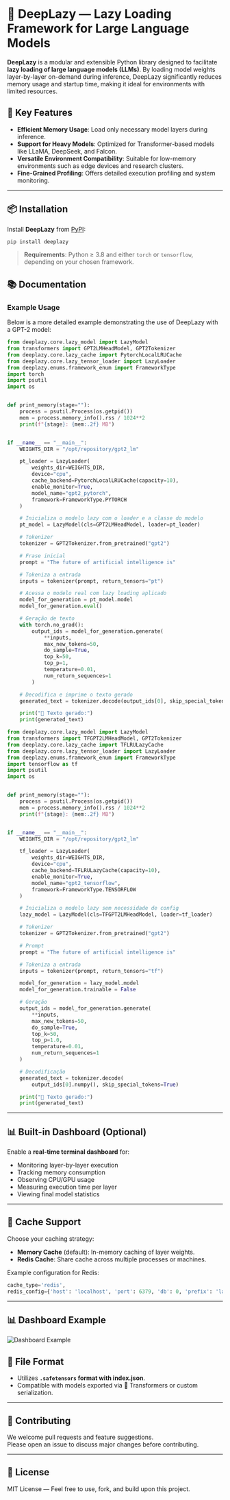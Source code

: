# 🧠 DeepLazy — Lazy Loading Framework for Large Language Models

**DeepLazy** is a modular and extensible Python library designed to facilitate **lazy loading of large language models (LLMs)**. By loading model weights layer-by-layer on-demand during inference, DeepLazy significantly reduces memory usage and startup time, making it ideal for environments with limited resources.

## 🌟 Key Features

- **Efficient Memory Usage**: Load only necessary model layers during inference.
- **Support for Heavy Models**: Optimized for Transformer-based models like LLaMA, DeepSeek, and Falcon.
- **Versatile Environment Compatibility**: Suitable for low-memory environments such as edge devices and research clusters.
- **Fine-Grained Profiling**: Offers detailed execution profiling and system monitoring.

---

## 📦 Installation

Install **DeepLazy** from [PyPI](https://pypi.org/project/deeplazy):

```bash
pip install deeplazy
```

> **Requirements**: Python ≥ 3.8 and either `torch` or `tensorflow`, depending on your chosen framework.

## 📚 Documentation

### Example Usage

Below is a more detailed example demonstrating the use of DeepLazy with a GPT-2 model:

```python
from deeplazy.core.lazy_model import LazyModel
from transformers import GPT2LMHeadModel, GPT2Tokenizer
from deeplazy.core.lazy_cache import PytorchLocalLRUCache
from deeplazy.core.lazy_tensor_loader import LazyLoader
from deeplazy.enums.framework_enum import FrameworkType
import torch
import psutil
import os


def print_memory(stage=""):
    process = psutil.Process(os.getpid())
    mem = process.memory_info().rss / 1024**2
    print(f"{stage}: {mem:.2f} MB")


if __name__ == "__main__":
    WEIGHTS_DIR = "/opt/repository/gpt2_lm"

    pt_loader = LazyLoader(
        weights_dir=WEIGHTS_DIR,
        device="cpu",
        cache_backend=PytorchLocalLRUCache(capacity=10),
        enable_monitor=True,
        model_name="gpt2_pytorch",
        framework=FrameworkType.PYTORCH
    )

    # Inicializa o modelo lazy com o loader e a classe do modelo
    pt_model = LazyModel(cls=GPT2LMHeadModel, loader=pt_loader)

    # Tokenizer
    tokenizer = GPT2Tokenizer.from_pretrained("gpt2")

    # Frase inicial
    prompt = "The future of artificial intelligence is"

    # Tokeniza a entrada
    inputs = tokenizer(prompt, return_tensors="pt")

    # Acessa o modelo real com lazy loading aplicado
    model_for_generation = pt_model.model
    model_for_generation.eval()

    # Geração de texto
    with torch.no_grad():
        output_ids = model_for_generation.generate(
            **inputs,
            max_new_tokens=50,
            do_sample=True,
            top_k=50,
            top_p=1,
            temperature=0.01,
            num_return_sequences=1
        )

    # Decodifica e imprime o texto gerado
    generated_text = tokenizer.decode(output_ids[0], skip_special_tokens=True)

    print("📝 Texto gerado:")
    print(generated_text)
```

```python
from deeplazy.core.lazy_model import LazyModel
from transformers import TFGPT2LMHeadModel, GPT2Tokenizer
from deeplazy.core.lazy_cache import TFLRULazyCache
from deeplazy.core.lazy_tensor_loader import LazyLoader
from deeplazy.enums.framework_enum import FrameworkType
import tensorflow as tf
import psutil
import os


def print_memory(stage=""):
    process = psutil.Process(os.getpid())
    mem = process.memory_info().rss / 1024**2
    print(f"{stage}: {mem:.2f} MB")


if __name__ == "__main__":
    WEIGHTS_DIR = "/opt/repository/gpt2_lm"

    tf_loader = LazyLoader(
        weights_dir=WEIGHTS_DIR,
        device="cpu",
        cache_backend=TFLRULazyCache(capacity=10),
        enable_monitor=True,
        model_name="gpt2_tensorflow",
        framework=FrameworkType.TENSORFLOW
    )

    # Inicializa o modelo lazy sem necessidade de config
    lazy_model = LazyModel(cls=TFGPT2LMHeadModel, loader=tf_loader)

    # Tokenizer
    tokenizer = GPT2Tokenizer.from_pretrained("gpt2")

    # Prompt
    prompt = "The future of artificial intelligence is"

    # Tokeniza a entrada
    inputs = tokenizer(prompt, return_tensors="tf")

    model_for_generation = lazy_model.model
    model_for_generation.trainable = False

    # Geração
    output_ids = model_for_generation.generate(
        **inputs,
        max_new_tokens=50,
        do_sample=True,
        top_k=50,
        top_p=1.0,
        temperature=0.01,
        num_return_sequences=1
    )

    # Decodificação
    generated_text = tokenizer.decode(
        output_ids[0].numpy(), skip_special_tokens=True)

    print("📝 Texto gerado:")
    print(generated_text)
```

---

## 📊 Built-in Dashboard (Optional)

Enable a **real-time terminal dashboard** for:

- Monitoring layer-by-layer execution
- Tracking memory consumption
- Observing CPU/GPU usage
- Measuring execution time per layer
- Viewing final model statistics

---

## 🔧 Cache Support

Choose your caching strategy:

- **Memory Cache** (default): In-memory caching of layer weights.
- **Redis Cache**: Share cache across multiple processes or machines.

Example configuration for Redis:

```python
cache_type='redis',
redis_config={'host': 'localhost', 'port': 6379, 'db': 0, 'prefix': 'layer_cache'}
```

---

## 📊 Dashboard Example

![Dashboard Example](./docs/dashboard.png)

## 📁 File Format

- Utilizes **`.safetensors` format with index.json**.
- Compatible with models exported via 🤗 Transformers or custom serialization.

---

## 🤝 Contributing

We welcome pull requests and feature suggestions.  
Please open an issue to discuss major changes before contributing.

---

## 📜 License

MIT License — Feel free to use, fork, and build upon this project.
